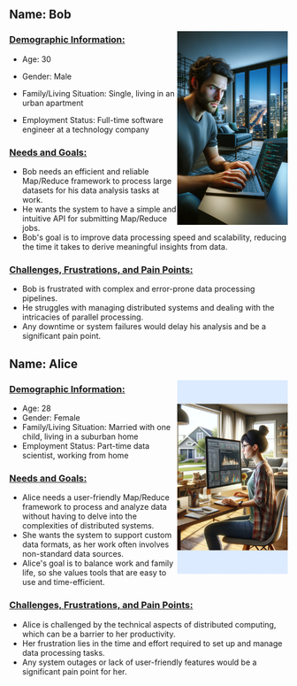 ## Name: Bob

<img align = 'right' src="Bob.png" width="200px"/>

### <u>Demographic Information:</u>

 - Age: 30

 - Gender: Male

 - Family/Living Situation: Single, living in an urban apartment

 - Employment Status: Full-time software engineer at a technology company

### <u>Needs and Goals:</u>
- Bob needs an efficient and reliable Map/Reduce framework to process large datasets for his data analysis tasks at work.
- He wants the system to have a simple and intuitive API for submitting Map/Reduce jobs.
- Bob's goal is to improve data processing speed and scalability, reducing the time it takes to derive meaningful insights from data.

### <u>Challenges, Frustrations, and Pain Points: </u>
- Bob is frustrated with complex and error-prone data processing pipelines.
- He struggles with managing distributed systems and dealing with the intricacies of parallel processing.
- Any downtime or system failures would delay his analysis and be a significant pain point.


## Name: Alice

<img align = 'right' src="Alice.png" width="200"/>

### <u>Demographic Information:</u>

 - Age: 28
 - Gender: Female
 - Family/Living Situation: Married with one child, living in a suburban home
 - Employment Status: Part-time data scientist, working from home
### <u>Needs and Goals:</u>
- Alice needs a user-friendly Map/Reduce framework to process and analyze data without having to delve into the complexities of distributed systems.
- She wants the system to support custom data formats, as her work often involves non-standard data sources.
- Alice's goal is to balance work and family life, so she values tools that are easy to use and time-efficient.
### <u>Challenges, Frustrations, and Pain Points:</u>
- Alice is challenged by the technical aspects of distributed computing, which can be a barrier to her productivity.
- Her frustration lies in the time and effort required to set up and manage data processing tasks.
- Any system outages or lack of user-friendly features would be a significant pain point for her.
